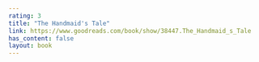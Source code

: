 ```yaml
---
rating: 3
title: "The Handmaid's Tale"
link: https://www.goodreads.com/book/show/38447.The_Handmaid_s_Tale
has_content: false
layout: book
---
```

